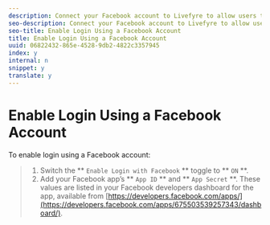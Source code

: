 ```yaml
---
description: Connect your Facebook account to Livefyre to allow users to use their Facebook logins to interact with Apps on your site.
seo-description: Connect your Facebook account to Livefyre to allow users to use their Facebook logins to interact with Apps on your site.
seo-title: Enable Login Using a Facebook Account
title: Enable Login Using a Facebook Account
uuid: 06822432-865e-4528-9db2-4822c3357945
index: y
internal: n
snippet: y
translate: y
---
```


# Enable Login Using a Facebook Account

To enable login using a Facebook account:

>1. Switch the ** `Enable Login with Facebook` ** toggle to ** `ON` **.
>1. Add your Facebook app’s ** `App ID` ** and ** `App Secret` **.
>   These values are listed in your Facebook developers dashboard for the app, available from [https://developers.facebook.com/apps/](https://developers.facebook.com/apps/675503539257343/dashboard/).
>
